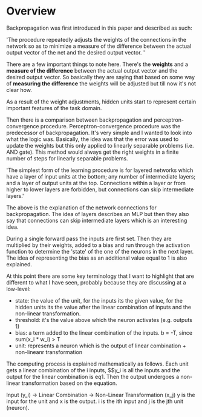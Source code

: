 # Overview

Backpropagation was first introduced in this paper and described as such:

'The procedure repeatedly adjusts the weights of the connections in the network so as to minimize a measure of the difference between the actual output vector of the net and the desired output vector. '

There are a few important things to note here. There's the **weights** and a **measure of the difference** between the actual output vector and the desired output vector. So basically they are saying that based on some way of **measuring the difference** the weights will be adjusted but till now it's not clear how.

As a result of the weight adjustments, hidden units start to represent certain important features of the task domain.

Then there is a comparison between backpropagation and perceptron-convergence procedure. Perceptron-convergence procedure was the predecessor of backpropagation. It's very simple and I wanted to look into what the logic was. Basically, the idea was that the error was used to update the weights but this only applied to linearly separable problems (i.e. AND gate). This method would always get the right weights in a finite number of steps for linearly separable problems.

'The simplest form of the learning procedure is for layered
networks which have a layer of input units at the bottom; any
number of intermediate layers; and a layer of output units at
the top. Connections within a layer or from higher to lower
layers are forbidden, but connections can skip intermediate
layers.'

The above is the explanation of the network connections for backpropagation. The idea of layers describes an MLP but then they also say that connections can skip intermediate layers which is an interesting idea. 

During a single forward pass the inputs are first set. Then they are multiplied by their weights, added to a bias and run through the activation function to determine the 'state' of the one of the neurons in the next layer. The idea of representing the bias as an additional value equal to 1 is also explained.

At this point there are some key terminology that I want to highlight that are different to what I have seen, probably because they are discussing at a low-level:
 - state: the value of the unit, for the inputs its the given value, for the hidden units its the value after the linear combination of inputs and the non-linear transformation.
 - threshold: it's the value above which the neuron activates (e.g. outputs 1)
 - bias: a term added to the linear combination of the inputs. b = -T, since sum(x_i * w_i) > T
 - unit: represents a neuron which is the output of linear combination + non-lineanr transformation

The computing process is explained mathematically as follows. Each unit gets a linear combination of the i inputs, $$y_i is all the inputs and the output for the linear combination is eq1. Then the output undergoes a non-linear transformation based on the equation. 

Input (y_i) -> Linear Combination -> Non-Linear Transformation (x_j)
y is the input for the unit and x is the output. i is the ith input and j is the jth unit (neuron).



